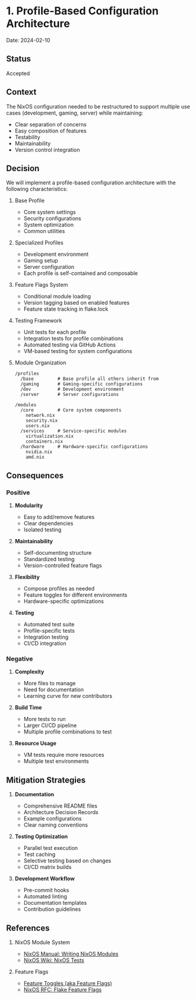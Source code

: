 # 1. Profile-Based Configuration Architecture

Date: 2024-02-10

## Status

Accepted

## Context

The NixOS configuration needed to be restructured to support multiple use cases (development,
gaming, server) while maintaining:

- Clear separation of concerns
- Easy composition of features
- Testability
- Maintainability
- Version control integration

## Decision

We will implement a profile-based configuration architecture with the following characteristics:

1. Base Profile

   - Core system settings
   - Security configurations
   - System optimization
   - Common utilities

2. Specialized Profiles

   - Development environment
   - Gaming setup
   - Server configuration
   - Each profile is self-contained and composable

3. Feature Flags System

   - Conditional module loading
   - Version tagging based on enabled features
   - Feature state tracking in flake.lock

4. Testing Framework

   - Unit tests for each profile
   - Integration tests for profile combinations
   - Automated testing via GitHub Actions
   - VM-based testing for system configurations

5. Module Organization

   ```
   /profiles
     /base         # Base profile all others inherit from
     /gaming       # Gaming-specific configurations
     /dev          # Development environment
     /server       # Server configurations

   /modules
     /core         # Core system components
       network.nix
       security.nix
       users.nix
     /services     # Service-specific modules
       virtualization.nix
       containers.nix
     /hardware     # Hardware-specific configurations
       nvidia.nix
       amd.nix
   ```

## Consequences

### Positive

1. **Modularity**

   - Easy to add/remove features
   - Clear dependencies
   - Isolated testing

2. **Maintainability**

   - Self-documenting structure
   - Standardized testing
   - Version-controlled feature flags

3. **Flexibility**

   - Compose profiles as needed
   - Feature toggles for different environments
   - Hardware-specific optimizations

4. **Testing**
   - Automated test suite
   - Profile-specific tests
   - Integration testing
   - CI/CD integration

### Negative

1. **Complexity**

   - More files to manage
   - Need for documentation
   - Learning curve for new contributors

2. **Build Time**

   - More tests to run
   - Larger CI/CD pipeline
   - Multiple profile combinations to test

3. **Resource Usage**
   - VM tests require more resources
   - Multiple test environments

## Mitigation Strategies

1. **Documentation**

   - Comprehensive README files
   - Architecture Decision Records
   - Example configurations
   - Clear naming conventions

2. **Testing Optimization**

   - Parallel test execution
   - Test caching
   - Selective testing based on changes
   - CI/CD matrix builds

3. **Development Workflow**
   - Pre-commit hooks
   - Automated linting
   - Documentation templates
   - Contribution guidelines

## References

1. NixOS Module System

   - [NixOS Manual: Writing NixOS Modules](https://nixos.org/manual/nixos/stable/index.html#sec-writing-modules)
   - [NixOS Wiki: NixOS Tests](https://nixos.wiki/wiki/NixOS_Tests)

2. Feature Flags
   - [Feature Toggles (aka Feature Flags)](https://martinfowler.com/articles/feature-toggles.html)
   - [NixOS RFC: Flake Feature Flags](https://github.com/NixOS/rfcs/pull/89)
